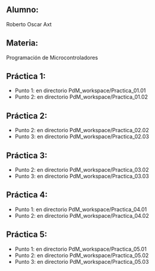 ## Alumno:
Roberto Oscar Axt
## Materia:
Programación de Microcontroladores
## Práctica 1:
* Punto 1: en directorio PdM_workspace/Practica_01.01
* Punto 2: en directorio PdM_workspace/Practica_01.02
## Práctica 2:
* Punto 2: en directorio PdM_workspace/Practica_02.02
* Punto 3: en directorio PdM_workspace/Practica_02.03
## Práctica 3:
* Punto 2: en directorio PdM_workspace/Practica_03.02
* Punto 3: en directorio PdM_workspace/Practica_03.03
## Práctica 4:
* Punto 1: en directorio PdM_workspace/Practica_04.01
* Punto 2: en directorio PdM_workspace/Practica_04.02
## Práctica 5:
* Punto 1: en directorio PdM_workspace/Practica_05.01
* Punto 2: en directorio PdM_workspace/Practica_05.02
* Punto 3: en directorio PdM_workspace/Practica_05.03
